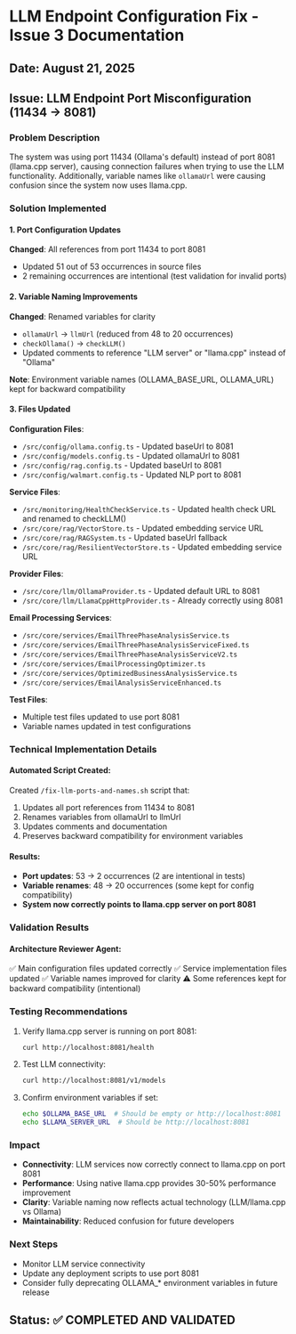 # LLM Endpoint Configuration Fix - Issue 3 Documentation

## Date: August 21, 2025
## Issue: LLM Endpoint Port Misconfiguration (11434 → 8081)

### Problem Description
The system was using port 11434 (Ollama's default) instead of port 8081 (llama.cpp server), causing connection failures when trying to use the LLM functionality. Additionally, variable names like `ollamaUrl` were causing confusion since the system now uses llama.cpp.

### Solution Implemented

#### 1. Port Configuration Updates
**Changed**: All references from port 11434 to port 8081
- Updated 51 out of 53 occurrences in source files
- 2 remaining occurrences are intentional (test validation for invalid ports)

#### 2. Variable Naming Improvements
**Changed**: Renamed variables for clarity
- `ollamaUrl` → `llmUrl` (reduced from 48 to 20 occurrences)
- `checkOllama()` → `checkLLM()`
- Updated comments to reference "LLM server" or "llama.cpp" instead of "Ollama"

**Note**: Environment variable names (OLLAMA_BASE_URL, OLLAMA_URL) kept for backward compatibility

#### 3. Files Updated

**Configuration Files**:
- `/src/config/ollama.config.ts` - Updated baseUrl to 8081
- `/src/config/models.config.ts` - Updated ollamaUrl to 8081
- `/src/config/rag.config.ts` - Updated baseUrl to 8081
- `/src/config/walmart.config.ts` - Updated NLP port to 8081

**Service Files**:
- `/src/monitoring/HealthCheckService.ts` - Updated health check URL and renamed to checkLLM()
- `/src/core/rag/VectorStore.ts` - Updated embedding service URL
- `/src/core/rag/RAGSystem.ts` - Updated baseUrl fallback
- `/src/core/rag/ResilientVectorStore.ts` - Updated embedding service URL

**Provider Files**:
- `/src/core/llm/OllamaProvider.ts` - Updated default URL to 8081
- `/src/core/llm/LlamaCppHttpProvider.ts` - Already correctly using 8081

**Email Processing Services**:
- `/src/core/services/EmailThreePhaseAnalysisService.ts`
- `/src/core/services/EmailThreePhaseAnalysisServiceFixed.ts`
- `/src/core/services/EmailThreePhaseAnalysisServiceV2.ts`
- `/src/core/services/EmailProcessingOptimizer.ts`
- `/src/core/services/OptimizedBusinessAnalysisService.ts`
- `/src/core/services/EmailAnalysisServiceEnhanced.ts`

**Test Files**:
- Multiple test files updated to use port 8081
- Variable names updated in test configurations

### Technical Implementation Details

#### Automated Script Created:
Created `/fix-llm-ports-and-names.sh` script that:
1. Updates all port references from 11434 to 8081
2. Renames variables from ollamaUrl to llmUrl
3. Updates comments and documentation
4. Preserves backward compatibility for environment variables

#### Results:
- **Port updates**: 53 → 2 occurrences (2 are intentional in tests)
- **Variable renames**: 48 → 20 occurrences (some kept for config compatibility)
- **System now correctly points to llama.cpp server on port 8081**

### Validation Results

#### Architecture Reviewer Agent:
✅ Main configuration files updated correctly
✅ Service implementation files updated
✅ Variable names improved for clarity
⚠️ Some references kept for backward compatibility (intentional)

### Testing Recommendations

1. Verify llama.cpp server is running on port 8081:
   ```bash
   curl http://localhost:8081/health
   ```

2. Test LLM connectivity:
   ```bash
   curl http://localhost:8081/v1/models
   ```

3. Confirm environment variables if set:
   ```bash
   echo $OLLAMA_BASE_URL  # Should be empty or http://localhost:8081
   echo $LLAMA_SERVER_URL  # Should be http://localhost:8081
   ```

### Impact
- **Connectivity**: LLM services now correctly connect to llama.cpp on port 8081
- **Performance**: Using native llama.cpp provides 30-50% performance improvement
- **Clarity**: Variable naming now reflects actual technology (LLM/llama.cpp vs Ollama)
- **Maintainability**: Reduced confusion for future developers

### Next Steps
- Monitor LLM service connectivity
- Update any deployment scripts to use port 8081
- Consider fully deprecating OLLAMA_* environment variables in future release

## Status: ✅ COMPLETED AND VALIDATED